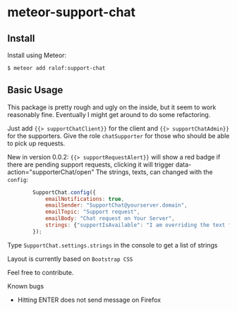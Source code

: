 # meteor-support-chat

## Install

Install using Meteor:

```sh
$ meteor add ralof:support-chat
```



## Basic Usage

This package is pretty rough and ugly on the inside, but it seem to work reasonably fine. Eventually I might get around to do some refactoring.

Just add   `{{> supportChatClient}}` for the client and   `{{> supportChatAdmin}}` for the supporters. Give the role `chatSupporter` for those who should be able to pick up requests.

New in version 0.0.2: `{{> supportRequestAlert}}` will show a red badge if there are pending support requests, clicking it will trigger data-action="supporterChat/open"
The strings, texts, can changed with the `config`:

```javascript
        SupportChat.config({
            emailNotifications: true,
            emailSender: "SupportChat@yourserver.domain",
            emailTopic: "Support request",
            emailBody: "Chat request on Your Server",
            strings: {"supportIsAvailable": "I am overriding the text for supportIsAvailable"}
        });
```

Type `SupportChat.settings.strings` in the console to get a list of strings

Layout is currently based on `Bootstrap CSS`

Feel free to contribute.

Known bugs
- Hitting ENTER does not send message on Firefox
